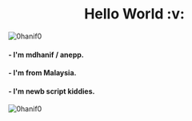 <h1 align="center">Hello World :v:</h1>
<img src="https://komarev.com/ghpvc/?username=0hanif0&label=Profile%20views&color=0e75b6&style=flat" alt="0hanif0" />
<h4 >- I'm mdhanif / anepp.</h4>
<h4 align="left">- I'm from Malaysia.</h4>
<h4 align="left">- I'm newb script kiddies.</h4>

<img align="left" src="https://github-readme-stats.vercel.app/api/top-langs?username=0hanif0&show_icons=true&locale=en&layout=compact" alt="0hanif0" />
